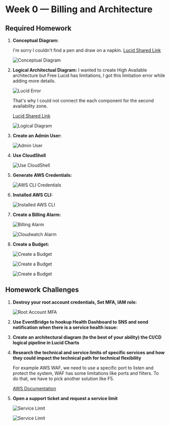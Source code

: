 # Week 0 — Billing and Architecture

## Required Homework

   1. **Conceptual Diagram:**

         I'm sorry I couldn't find a pen and draw on a napkin.
         [Lucid Shared Link](https://lucid.app/lucidchart/caf757ed-d7ec-4e83-aee7-c3b569b8f615/edit?viewport_loc=-13%2C9%2C1579%2C833%2C0_0&invitationId=inv_2659dc32-9e1e-429d-a0e0-54c406de6f68)

         ![Conceptual Diagram](assets/week-0-Murat-Conceptual_Diagram.png)

   2. **Logical Architectual Diagram:**
         I wanted to create High Available architecture but Free Lucid has limitations, I got this limitation error while adding more details. 
         
         ![Lucid Error](assets/week-0-Murat-Limitation_Lucid.png)         
         
         That's why I could not connect the each component for the second availability zone.
         
         [Lucid Shared Link](https://lucid.app/lucidchart/8296b0fe-7dd7-48f4-9077-c5b8b75e8c3c/edit?viewport_loc=-1339%2C790%2C3790%2C2001%2C0_0&invitationId=inv_09e2f46c-56a6-49b2-a07e-badf17890c8a)
         
         ![Logical Diagram](assets/week-0-Murat-Lucid_Logical_Diagram.jpeg)

   3. **Create an Admin User:**

         ![Admin User](assets/week-0-Murat-Admin_User.png)
   
   4. **Use CloudShell**

         ![Use CloudShell](assets/week-0-Murat-Cloudshell.png)
   
   5. **Generate AWS Credentials:**
   
         ![AWS CLI Credentials](assets/week-0-Murat-Generate_AWS_Credentials.png)
   
   6. **Installed AWS CLI:**
   
         ![Installed AWS CLI](assets/week-0-Murat-Installed_AWS_CLI.png)
            
   7. **Create a Billing Alarm:**
  
         ![Billing Alarm](assets/week-0-Murat-Billing_Alarm.png)

         ![Cloudwatch Alarm](assets/week-0-Murat-CloudWatch_Alarm.png)
         
   8. **Create a Budget:**

         ![Create a Budget](assets/week-0-Murat-Create_Budget0.png)
         
         ![Create a Budget](assets/week-0-Murat-Create_Budget1.png)
         
         ![Create a Budget](assets/week-0-Murat-CloudWatch_Alarm.png)

##  Homework Challenges
   1. **Destroy your root account credentials, Set MFA, IAM role:**
   
         ![Root Account MFA](assets/week-0-Murat-Root_Account_Mfa.png)

   
   2. **Use EventBridge to hookup Health Dashboard to SNS and send notification when there is a service health issue:**
      
   3. **Create an architectural diagram (to the best of your ability) the CI/CD logical pipeline in Lucid Charts**
   
   4. **Research the technical and service limits of specific services and how they could impact the technical path for technical flexibility**

      For example AWS WAF, we need to use a specific port to listen and protect the system, WAF has some limitations like ports and filters. To do that, we have to pick another solution like F5.
      
      [AWS Documentation](https://docs.aws.amazon.com/general/latest/gr/aws_service_limits.html)

   5. **Open a support ticket and request a service limit**
      
         ![Service Limit](assets/week-0-Murat-ServiceLimiti0.png)

         ![Service Limit](assets/week-0-Murat-ServiceLimiti1.png)
      
